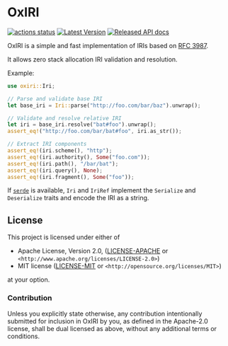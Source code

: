 OxIRI
=====

[![actions status](https://github.com/oxigraph/oxiri/workflows/build/badge.svg)](https://github.com/oxigraph/oxiri/actions)
[![Latest Version](https://img.shields.io/crates/v/oxiri.svg)](https://crates.io/crates/oxiri)
[![Released API docs](https://docs.rs/oxiri/badge.svg)](https://docs.rs/oxiri)

OxIRI is a simple and fast implementation of IRIs based on [RFC 3987](https://www.ietf.org/rfc/rfc3987.html).

It allows zero stack allocation IRI validation and resolution.

Example:
```rust
use oxiri::Iri;

// Parse and validate base IRI
let base_iri = Iri::parse("http://foo.com/bar/baz").unwrap();

// Validate and resolve relative IRI
let iri = base_iri.resolve("bat#foo").unwrap();
assert_eq!("http://foo.com/bar/bat#foo", iri.as_str());

// Extract IRI components
assert_eq!(iri.scheme(), "http");
assert_eq!(iri.authority(), Some("foo.com"));
assert_eq!(iri.path(), "/bar/bat");
assert_eq!(iri.query(), None);
assert_eq!(iri.fragment(), Some("foo"));
```

If [`serde`](https://serde.rs/) is available, `Iri` and `IriRef` implement the `Serialize` and `Deserialize` traits and encode the IRI as a string.


## License

This project is licensed under either of

 * Apache License, Version 2.0, ([LICENSE-APACHE](LICENSE-APACHE) or
   `<http://www.apache.org/licenses/LICENSE-2.0>`)
 * MIT license ([LICENSE-MIT](LICENSE-MIT) or
   `<http://opensource.org/licenses/MIT>`)
   
at your option.


### Contribution

Unless you explicitly state otherwise, any contribution intentionally submitted for inclusion in OxIRI by you, as defined in the Apache-2.0 license, shall be dual licensed as above, without any additional terms or conditions.

